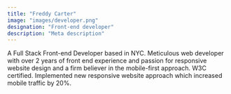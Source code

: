 ```yaml
---
title: "Freddy Carter"
image: "images/developer.png"
designation: "Front-end developer"
description: "Meta description"
---
```


A Full Stack Front-end Developer based in NYC. Meticulous web developer with over 2 years of front end experience and passion for responsive website design and a firm believer in the mobile-first approach. W3C certified. Implemented new responsive website approach which increased mobile traffic by 20%.
